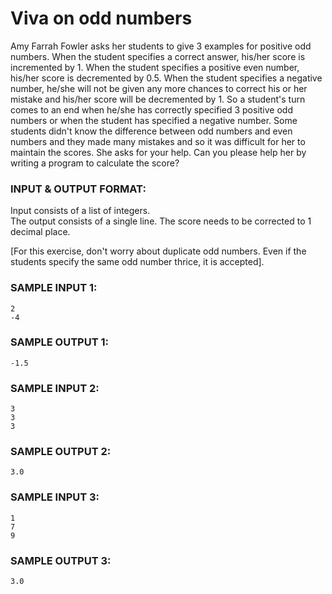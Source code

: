 # Viva on odd numbers

Amy Farrah Fowler asks her students to give 3 examples for positive odd numbers. When the student specifies a correct answer, his/her score is incremented by 1. When the student specifies a positive even number, his/her score is decremented by 0.5. When the student specifies a negative number, he/she will not be given any more chances to correct his or her mistake and his/her score will be decremented by 1. So a student's turn comes to an end when he/she has correctly specified 3 positive odd numbers or when the student has specified a negative number. Some students didn't know the difference between odd numbers and even numbers and they made many mistakes and so it was difficult for her to maintain the scores. She asks for your help. Can you please help her by writing a program to calculate the score?

### INPUT & OUTPUT FORMAT:

Input consists of a list of integers. <br>
The output consists of a single line. The score needs to be corrected to 1 decimal place.<br>

[For this exercise, don't worry about duplicate odd numbers. Even if the students specify the same odd number thrice, it is accepted].

### SAMPLE INPUT 1:

```
2
-4
```

### SAMPLE OUTPUT 1:

```
-1.5
```

### SAMPLE INPUT 2:

```
3
3
3
```

### SAMPLE OUTPUT 2:

```
3.0
```

### SAMPLE INPUT 3:

```
1
7
9
```

### SAMPLE OUTPUT 3:

```
3.0
```
